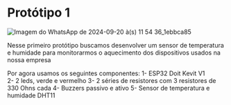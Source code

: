 # Protótipo 1
![Imagem do WhatsApp de 2024-09-20 à(s) 11 54 36_1ebbca85](https://github.com/user-attachments/assets/a99d62ac-5b19-4626-9752-e229662b8479)

Nesse primeiro protótipo buscamos desenvolver um sensor de temperatura e humidade para monitorarmos o aquecimento dos dispositivos usados na nossa empresa

Por agora usamos os seguintes componentes:
  1- ESP32 Doit Kevit V1  
  2- 2 leds, verde e vermelho
  3- 2 séries de resistores com 3 resistores de 330 Ohns cada
  4- Buzzers passivo e ativo
  5- Sensor de temperatura e humidade DHT11
